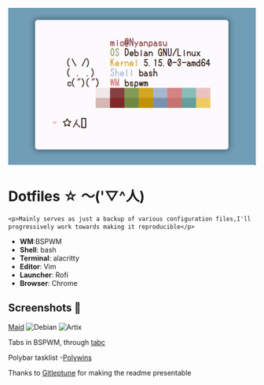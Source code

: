 ![Fetch](fetch.png)

<h1>Dotfiles ☆ ～('▽^人)</h1>

	<p>Mainly serves as just a backup of various configuration files,I'll progressively work towards making it reproducible</p>

+ **WM**:BSPWM
+ **Shell**: bash
+ **Terminal**: alacritty
+ **Editor**: Vim
+ **Launcher**: Rofi
+ **Browser**: Chrome


## Screenshots 🌺
[Maid](/Screenshots/maid.png)
![Debian](/Screenshots/debian.png)
![Artix](/Screenshots/tabbed.png?raw=true "BSPWM")

<p>Tabs in BSPWM, through <a href="https://gist.github.com/jpentland/468a42c172eb607bb950f5d00606312c">tabc</a></p>
<p>Polybar tasklist -<a href="https://github.com/tam-carre/polywins">Polywins</a></p>
<p> Thanks to <a href="https://github.com/Gitleptune">Gitleptune</a> for making the readme presentable</p>




